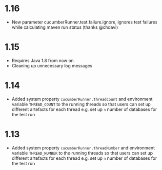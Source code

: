# 1.16
- New parameter cucumberRunner.test.failure.ignore, ignores test failures while calculating maven run status (thanks @chdavi)

# 1.15
- Requires Java 1.8 from now on
- Cleaning up unnecessary log messages

# 1.14
- Added system property ```cucumberRunner.threadCount``` and environment variable ```THREAD_COUNT``` to the running 
  threads so that users can set up different artefacts for each thread e.g. set up ```n``` number of databases for the
  test run 
  
# 1.13
- Added system property ```cucumberRunner.threadNumber``` and environment variable ```THREAD_NUMBER``` to the running 
  threads so that users can set up different artefacts for each thread e.g. set up ```n``` number of databases for the
  test run 
